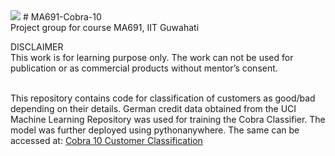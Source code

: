 <img src="https://socialify.git.ci/anshbhatt/MA691-Cobra-10/image?language=1&name=1&owner=1&stargazers=1&theme=Dark">
# MA691-Cobra-10
</br>
Project group for course MA691, IIT Guwahati </br>

DISCLAIMER </br>
This work is for learning purpose only. The work can not be used for publication or as commercial products without mentor’s consent. </br>
</br>

This repository contains code for classification of customers as good/bad depending on their details. German credit data obtained from the UCI Machine Learning Repository 
was used for training the Cobra Classifier. The model was further deployed using pythonanywhere. The same can be accessed at: <a href="https://cobra10.pythonanywhere.com/" target="_blank">Cobra 10 Customer Classification</a>
